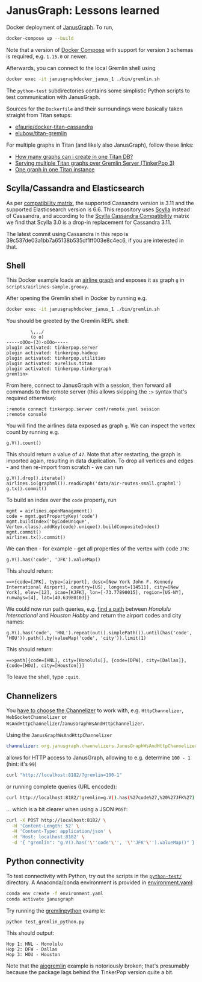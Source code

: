 # JanusGraph: Lessons learned

Docker deployment of [JanusGraph](http://janusgraph.org/). To run,

```bash
docker-compose up --build
```

Note that a version of [Docker Compose](https://github.com/docker/compose) with support for version `3` schemas is required, e.g. `1.15.0` or newer.

Afterwards, you can connect to the local Gremlin shell using

```bash
docker exec -it janusgraphdocker_janus_1 ./bin/gremlin.sh
```

The `python-test` subdirectories contains some simplistic Python scripts to test communication with JanusGraph.

Sources for the `Dockerfile` and their surroundings were basically taken straight from Titan setups:

* [efaurie/docker-titan-cassandra](https://github.com/efaurie/docker-titan-cassandra)
* [elubow/titan-gremlin](https://github.com/elubow/titan-gremlin)

For multiple graphs in Titan (and likely also JanusGraph), follow these links:

* [How many graphs can i create in one Titan DB?](https://stackoverflow.com/a/40545537/195651)
* [Serving multiple Titan graphs over Gremlin Server (TinkerPop 3)](https://medium.com/@jbmusso/serving-multiple-titan-graphs-over-gremlin-server-tinkerpop-3-d3c971d07964)
* [One graph in one Titan instance](https://jaceklaskowski.gitbooks.io/titan-scala/content/one_graph_in_one_titan_instance.html)

## Scylla/Cassandra and Elasticsearch

As per [compatibility matrix](https://docs.janusgraph.org/changelog/#version-compatibility-matrix), the supported Cassandra version is 3.11 and the supported Elasticsearch version is 6.6.
This repository uses [Scylla](http://www.scylladb.com/) instead of Cassandra, and according to the [Scylla Cassandra Compatibility](http://docs.scylladb.com/cassandra-compatibility/) matrix we find that Scylla 3.0 is a drop-in replacement for Cassandra 3.11.

The latest commit using Cassandra in this repo is 39c537de03a1bb7a65138b535df1ff003e8c4ec6, if you are interested in that.

## Shell

This Docker example loads an [airline graph](janusgraph/data/air-routes-small.graphml) and
exposes it as graph `g` in `scripts/airlines-sample.groovy`.

After opening the Gremlin shell in Docker by running e.g.

```bash
docker exec -it janusgraphdocker_janus_1 ./bin/gremlin.sh
```

You should be greeted by the Gremlin REPL shell:

```
         \,,,/
         (o o)
-----oOOo-(3)-oOOo-----
plugin activated: tinkerpop.server
plugin activated: tinkerpop.hadoop
plugin activated: tinkerpop.utilities
plugin activated: aurelius.titan
plugin activated: tinkerpop.tinkergraph
gremlin>
```

From here, connect to JanusGraph with a session, then forward all commands
to the remote server (this allows skipping the `:>` syntax that's 
required otherwise):

```
:remote connect tinkerpop.server conf/remote.yaml session
:remote console
```

You will find the airlines data exposed as graph `g`. We can inspect the vertex count by running e.g.

```
g.V().count()
```

This should return a value of `47`. Note that after restarting, the graph is imported again, resulting in
data duplication. To drop all vertices and edges - and then re-import from scratch - we can run

```
g.V().drop().iterate()
airlines.io(graphml()).readGraph('data/air-routes-small.graphml')
g.tx().commit()
```

To build an index over the `code` property, run

```
mgmt = airlines.openManagement()
code = mgmt.getPropertyKey('code')
mgmt.buildIndex('byCodeUnique', Vertex.class).addKey(code).unique().buildCompositeIndex()
mgmt.commit()
airlines.tx().commit()
```

We can then - for example - get all properties of the vertex with code `JFK`:

```
g.V().has('code', 'JFK').valueMap()
```

This should return:

```
==>{code=[JFK], type=[airport], desc=[New York John F. Kennedy International Airport], country=[US], longest=[14511], city=[New York], elev=[12], icao=[KJFK], lon=[-73.77890015], region=[US-NY], runways=[4], lat=[40.63980103]}
```

We could now run path queries, e.g. [find a path](http://tinkerpop.apache.org/docs/3.0.0-incubating/#simplepath-step)
between _Honolulu International_ and _Houston Hobby_ and return the airport codes and city names:

```
g.V().has('code', 'HNL').repeat(out().simplePath()).until(has('code', 'HOU')).path().by(valueMap('code', 'city')).limit(1)
```

This should return:

```
==>path[{code=[HNL], city=[Honolulu]}, {code=[DFW], city=[Dallas]}, {code=[HOU], city=[Houston]}]
```

To leave the shell, type `:quit`.

## Channelizers

You [have to choose the Channelizer](https://docs.janusgraph.org/basics/server/#janusgraph-server-as-both-a-websocket-and-http-endpoint) to work with, e.g. `HttpChannelizer`, `WebSocketChannelizer` or `WsAndHttpChannelizer`/`JanusGraphWsAndHttpChannelizer`.

Using the `JanusGraphWsAndHttpChannelizer`

```yaml
channelizer: org.janusgraph.channelizers.JanusGraphWsAndHttpChannelizer
```

allows for HTTP access to JanusGraph, allowing to e.g. determine `100 - 1` (hint: it's `99`)

```bash
curl "http://localhost:8182/?gremlin=100-1"
```

or running complete queries (URL encoded):

```bash
curl http://localhost:8182/?gremlin=g.V().has(%27code%27,%20%27JFK%27).valueMap()
```

... which is a bit clearer when using a JSON `POST`:

```bash
curl -X POST http://localhost:8182/ \
  -H 'Content-Length: 52' \
  -H 'Content-Type: application/json' \
  -H 'Host: localhost:8182' \
  -d '{ "gremlin": "g.V().has('\''code'\'', '\''JFK'\'').valueMap()" }'
```

## Python connectivity

To test connectivity with Python, try out the scripts in the [`python-test/`](python-test/) directory.
A Anaconda/conda environment is provided in [environment.yaml](python-test/environment.yaml):

```bash
conda env create -f environment.yaml
conda activate janusgraph
```

Try running the [gremlinpython](https://pypi.org/project/gremlinpython/) example:

```bash
python test_gremlin_python.py
```

This should output:

```
Hop 1: HNL - Honolulu
Hop 2: DFW - Dallas
Hop 3: HOU - Houston
```

Note that the [aiogremlin](https://aiogremlin.readthedocs.io/en/latest/) example is notoriously
broken; that's presumably because the package lags behind the TinkerPop version quite a bit.
